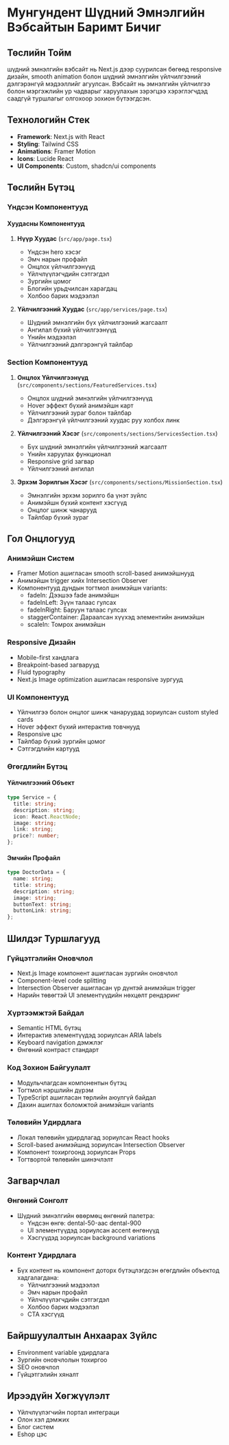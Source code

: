 # Мунгундент Шүдний Эмнэлгийн Вэбсайтын Баримт Бичиг

## Төслийн Тойм
шүдний эмнэлгийн вэбсайт нь Next.js дээр суурилсан бөгөөд responsive дизайн, smooth animation болон шүдний эмнэлгийн үйлчилгээний дэлгэрэнгүй мэдээллийг агуулсан. Вэбсайт нь эмнэлгийн үйлчилгээ болон мэргэжлийн ур чадварыг харуулахын зэрэгцээ хэрэглэгчдэд саадгүй туршлагыг олгохоор зохион бүтээгдсэн.

## Технологийн Стек
- **Framework**: Next.js with React
- **Styling**: Tailwind CSS
- **Animations**: Framer Motion
- **Icons**: Lucide React
- **UI Components**: Custom, shadcn/ui components

## Төслийн Бүтэц

### Үндсэн Компонентууд

#### Хуудасны Компонентууд
1. **Нүүр Хуудас** (`src/app/page.tsx`)
   - Үндсэн hero хэсэг
   - Эмч нарын профайл
   - Онцлох үйлчилгээнүүд
   - Үйлчлүүлэгчдийн сэтгэгдэл
   - Зургийн цомог
   - Блогийн урьдчилсан харагдац
   - Холбоо барих мэдээлэл

2. **Үйлчилгээний Хуудас** (`src/app/services/page.tsx`)
   - Шүдний эмнэлгийн бүх үйлчилгээний жагсаалт
   - Ангилал бүхий үйлчилгээнүүд
   - Үнийн мэдээлэл
   - Үйлчилгээний дэлгэрэнгүй тайлбар

### Section Компонентууд

1. **Онцлох Үйлчилгээнүүд** (`src/components/sections/FeaturedServices.tsx`)
   - Онцлох шүдний эмнэлгийн үйлчилгээнүүд
   - Hover эффект бүхий анимэйшн карт
   - Үйлчилгээний зураг болон тайлбар
   - Дэлгэрэнгүй үйлчилгээний хуудас руу холбох линк

2. **Үйлчилгээний Хэсэг** (`src/components/sections/ServicesSection.tsx`)
   - Бүх шүдний эмнэлгийн үйлчилгээний жагсаалт
   - Үнийн харуулах функционал
   - Responsive grid загвар
   - Үйлчилгээний ангилал

3. **Эрхэм Зорилгын Хэсэг** (`src/components/sections/MissionSection.tsx`)
   - Эмнэлгийн эрхэм зорилго ба үнэт зүйлс
   - Анимэйшн бүхий контент хэсгүүд
   - Онцлог шинж чанарууд
   - Тайлбар бүхий зураг

## Гол Онцлогууд

### Анимэйшн Систем
- Framer Motion ашигласан smooth scroll-based анимэйшнууд
- Анимэйшн trigger хийх Intersection Observer
- Компонентууд дундын тогтмол анимэйшн variants:
  - fadeIn: Дээшээ fade анимэйшн
  - fadeInLeft: Зүүн талаас гулсах
  - fadeInRight: Баруун талаас гулсах
  - staggerContainer: Дараалсан хүүхэд элементийн анимэйшн
  - scaleIn: Томрох анимэйшн

### Responsive Дизайн
- Mobile-first хандлага
- Breakpoint-based загварууд
- Fluid typography
- Next.js Image optimization ашигласан responsive зургууд

### UI Компонентууд
- Үйлчилгээ болон онцлог шинж чанаруудад зориулсан custom styled cards
- Hover эффект бүхий интерактив товчнууд
- Responsive цэс
- Тайлбар бүхий зургийн цомог
- Сэтгэгдлийн картууд

### Өгөгдлийн Бүтэц

#### Үйлчилгээний Объект
```typescript
type Service = {
  title: string;
  description: string;
  icon: React.ReactNode;
  image: string;
  link: string;
  price?: number;
};
```

#### Эмчийн Профайл
```typescript
type DoctorData = {
  name: string;
  title: string;
  description: string;
  image: string;
  buttonText: string;
  buttonLink: string;
};
```

## Шилдэг Туршлагууд

### Гүйцэтгэлийн Оновчлол
- Next.js Image компонент ашигласан зургийн оновчлол
- Component-level code splitting
- Intersection Observer ашигласан үр дүнтэй анимэйшн trigger
- Нарийн төвөгтэй UI элементүүдийн нөхцөлт рендэринг

### Хүртээмжтэй Байдал
- Semantic HTML бүтэц
- Интерактив элементүүдэд зориулсан ARIA labels
- Keyboard navigation дэмжлэг
- Өнгөний контраст стандарт

### Код Зохион Байгуулалт
- Модульчлагдсан компонентын бүтэц
- Тогтмол нэршлийн дүрэм
- TypeScript ашигласан төрлийн аюулгүй байдал
- Дахин ашиглах боломжтой анимэйшн variants

### Төлөвийн Удирдлага
- Локал төлөвийн удирдлагад зориулсан React hooks
- Scroll-based анимэйшнд зориулсан Intersection Observer
- Компонент тохиргоонд зориулсан Props
- Тогтвортой төлөвийн шинэчлэлт

## Загварчлал

### Өнгөний Сонголт
- Шүдний эмнэлгийн өвөрмөц өнгөний палетра:
  - Үндсэн өнгө: dental-50-аас dental-900
  - UI элементүүдэд зориулсан accent өнгөнүүд
  - Хэсгүүдэд зориулсан background variations

### Контент Удирдлага
- Бүх контент нь компонент доторх бүтэцлэгдсэн өгөгдлийн объектод хадгалагдана:
  - Үйлчилгээний мэдээлэл
  - Эмч нарын профайл
  - Үйлчлүүлэгчдийн сэтгэгдэл
  - Холбоо барих мэдээлэл
  - CTA хэсгүүд

## Байршуулалтын Анхаарах Зүйлс
- Environment variable удирдлага
- Зургийн оновчлолын тохиргоо
- SEO оновчлол
- Гүйцэтгэлийн хяналт

## Ирээдүйн Хөгжүүлэлт
- Үйлчлүүлэгчийн портал интеграци
- Олон хэл дэмжих
- Блог систем
- Eshop цэс